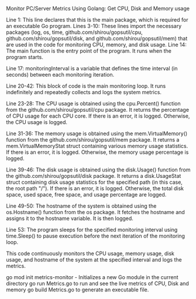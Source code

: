 Monitor PC/Server Metrics Using Golang:
Get CPU, Disk and Memory usage

Line 1: This line declares that this is the main package, which is required for an executable Go program.
Lines 3-10: These lines import the necessary packages (log, os, time, github.com/shirou/gopsutil/cpu, github.com/shirou/gopsutil/disk, and github.com/shirou/gopsutil/mem) that are used in the code for monitoring CPU, memory, and disk usage.
Line 14: The main function is the entry point of the program. It runs when the program starts.

Line 17: monitoringInterval is a variable that defines the time interval (in seconds) between each monitoring iteration.

Line 20-42: This block of code is the main monitoring loop. It runs indefinitely and repeatedly collects and logs the system metrics.

Line 23-28: The CPU usage is obtained using the cpu.Percent() function from the github.com/shirou/gopsutil/cpu package. It returns the percentage of CPU usage for each CPU core. If there is an error, it is logged. Otherwise, the CPU usage is logged.

Line 31-36: The memory usage is obtained using the mem.VirtualMemory() function from the github.com/shirou/gopsutil/mem package. It returns a mem.VirtualMemoryStat struct containing various memory usage statistics. If there is an error, it is logged. Otherwise, the memory usage percentage is logged.

Line 39-46: The disk usage is obtained using the disk.Usage() function from the github.com/shirou/gopsutil/disk package. It returns a disk.UsageStat struct containing disk usage statistics for the specified path (in this case, the root path "/"). If there is an error, it is logged. Otherwise, the total disk space, used space, free space, and usage percentage are logged.

Line 49-50: The hostname of the system is obtained using the os.Hostname() function from the os package. It fetches the hostname and assigns it to the hostname variable. It is then logged.

Line 53: The program sleeps for the specified monitoring interval using time.Sleep() to pause execution before the next iteration of the monitoring loop.

This code continuously monitors the CPU usage, memory usage, disk usage, and hostname of the system at the specified interval and logs the metrics.

go mod init metrics-monitor - Initializes a new Go module in the current directory
go run Metrics.go to run and see the live metrics of CPU, Disk and memory
go build Metrics.go to generate an executable file.


